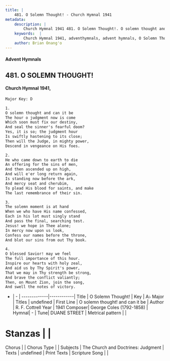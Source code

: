 ```yaml
---
title: |
    481. O Solemn Thought! - Church Hymnal 1941
metadata:
    description: |
        Church Hymnal 1941 481. O Solemn Thought!. O solemn thought and can it be The hour o judgment now is come Which soon must fix our destiny, And seal the sinner's fearful doom? Yes, it is so; the judgment hour Is swiftly hastening to its close; Then will the Judge, in mighty power, Descend in vengeance on His foes. 
    keywords:  |
        Church Hymnal 1941, adventhymnals, advent hymnals, O Solemn Thought!, O solemn thought! and can it be . 
    author: Brian Onang'o
---
```


#### Advent Hymnals
## 481. O SOLEMN THOUGHT!
####  Church Hymnal 1941,

```txt
Major Key: D

1.
O solemn thought and can it be
The hour o judgment now is come
Which soon must fix our destiny,
And seal the sinner's fearful doom?
Yes, it is so; the judgment hour
Is swiftly hastening to its close;
Then will the Judge, in mighty power,
Descend in vengeance on His foes.

2.
He who came down to earth to die
An offering for the sins of men,
And then ascended up on high,
And will e'er long return again,
Is standing now before the ark,
And mercy seat and cherubim,
To plead His blood for saints, and make
The last remembrance of their sin.

3.
The solemn moment is at hand
When we who have His name confessed,
Each in his lot must singly stand
And pass the final, searching test.
Jesus! we hope in Thee alone;
In mercy now upon us look,
Confess our names before the throne,
And blot our sins from out Thy book.

4.
O blessed Savior! may we feel
The full importance of this hour.
Inspire our hearts with holy zeal,
And aid us by Thy Spirit's power,
That we may in Thy strength be strong,
And brave the conflict valiantly;
Then, on Mount Zion, join the song,
And swell the notes of victory.

```

- |   -  |
-------------|------------|
Title | O Solemn Thought! |
Key | A♭ Major |
Titles | undefined |
First Line | O solemn thought! and can it be  |
Author | R. F. Cottrell
Year | 1941
Composer| George Coles (1792-1858) |
Hymnal|  - |
Tune| DUANE STREET |
Metrical pattern | |
# Stanzas |  |
Chorus |  |
Chorus Type |  |
Subjects | The Church and Doctrines: Judgment |
Texts | undefined |
Print Texts | 
Scripture Song |  |
    
